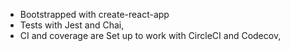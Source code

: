 - Bootstrapped with create-react-app
- Tests with Jest and Chai,
- CI and coverage are Set up to work with CircleCI and Codecov,

